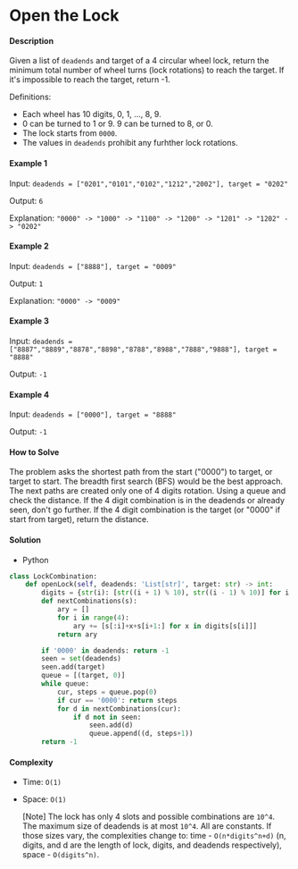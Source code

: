 # Open the Lock

#### Description

Given a list of `deadends` and target of a 4 circular wheel lock, return the minimum total number of wheel turns (lock rotations) to reach the target. If it's impossible to reach the target, return -1.

Definitions:
- Each wheel has 10 digits, 0, 1, ..., 8, 9.
- 0 can be turned to 1 or 9. 9 can be turned to 8, or 0.
- The lock starts from `0000`.
- The values in `deadends` prohibit any furhther lock rotations.

#### Example 1

Input: `deadends = ["0201","0101","0102","1212","2002"], target = "0202"`

Output: `6`

Explanation: `"0000" -> "1000" -> "1100" -> "1200" -> "1201" -> "1202" -> "0202"`

#### Example 2

Input: `deadends = ["8888"], target = "0009"`

Output: `1`

Explanation: `"0000" -> "0009"`

#### Example 3

Input: `deadends = ["8887","8889","8878","8898","8788","8988","7888","9888"], target = "8888"`

Output: `-1`

#### Example 4

Input: `deadends = ["0000"], target = "8888"`

Output: `-1`

#### How to Solve

The problem asks the shortest path from the start ("0000") to target, or target to start. The breadth first search (BFS) would be the best approach. The next paths are created only one of 4 digits rotation. Using a queue and check the distance. If the 4 digit combination is in the deadends or already seen, don't go further. If the 4 digit combination is the target (or "0000" if start from target), return the distance.

#### Solution
- Python

```python
class LockCombination:
    def openLock(self, deadends: 'List[str]', target: str) -> int:
        digits = {str(i): [str((i + 1) % 10), str((i - 1) % 10)] for i in range(10)}
        def nextCombinations(s):
            ary = []
            for i in range(4):
                ary += [s[:i]+x+s[i+1:] for x in digits[s[i]]]
            return ary

        if '0000' in deadends: return -1
        seen = set(deadends)
        seen.add(target)
        queue = [(target, 0)]
        while queue:
            cur, steps = queue.pop(0)
            if cur == '0000': return steps
            for d in nextCombinations(cur):
                if d not in seen:
                    seen.add(d)
                    queue.append((d, steps+1))
        return -1
```

#### Complexity
- Time: `O(1)`
- Space: `O(1)`

    [Note] The lock has only 4 slots and possible combinations are `10^4`. The maximum size of deadends is at most `10^4`. All are constants. If those sizes vary, the complexities change to: time - `O(n*digits^n+d)` (n, digits, and d are the length of lock, digits, and deadends respectively), space - `O(digits^n)`.